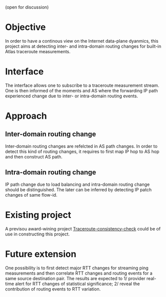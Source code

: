 (open for discussion)
# Objective
In order to have a continous view on the Internet data-plane dyanmics,
this project aims at detecting inter- and intra-domain routing changes for built-in Atlas traceroute measurements.

# Interface
The interface allows one to subscribe to a traceroute measurement stream.
One is then informed of the moments and AS where the forwarding IP path experienced change due to inter- or intra-domain routing events.

# Approach
## Inter-domain routing change
Inter-domain routing changes are refelcted in AS path changes.
In order to detect this kind of routing changes, it requires to first map IP hop to AS hop and then construct AS path.

## Intra-domain routing change
IP path change due to load balancing and intra-domain routing change should be distinguished.
The later can be inferred by detecting IP patch changes of same flow-id.

# Existing project
A previsou award-wining project [Traceroute-consistency-check](https://github.com/vdidonato/Traceroute-consistency-check) could be of use in constructing this project.

# Future extension
One possibility is to first detect major RTT changes for streaming ping measurements and then correlate RTT changes and routing events for a same source destination pair.
The results are expected to 1/ provider real-time alert for RTT changes of statistical significance; 2/ reveal the contribution of routing events to RTT variation.
